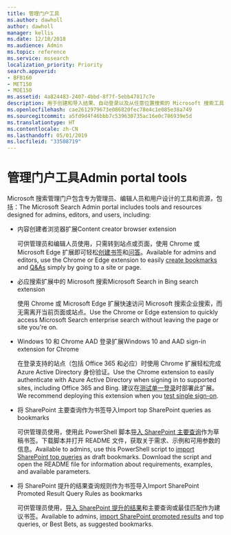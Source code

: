 ```yaml
---
title: 管理门户工具
ms.author: dawholl
author: dawholl
manager: kellis
ms.date: 12/18/2018
ms.audience: Admin
ms.topic: reference
ms.service: mssearch
localization_priority: Priority
search.appverid:
- BFB160
- MET150
- MOE150
ms.assetid: 4a824483-2407-4bbd-8f7f-5ebb47817c7e
description: 用于创建和导入结果、自动登录以及从任意位置搜索的 Microsoft 搜索工具概述
ms.openlocfilehash: cae2612979673e086820fec78e4c1e085e38a749
ms.sourcegitcommit: a5fd9d4f46bbb7c539630735ac16e0c786939e5d
ms.translationtype: HT
ms.contentlocale: zh-CN
ms.lasthandoff: 05/01/2019
ms.locfileid: "33508719"
---
```

# <a name="admin-portal-tools"></a><span data-ttu-id="7f5b3-103">管理门户工具</span><span class="sxs-lookup"><span data-stu-id="7f5b3-103">Admin portal tools</span></span>

<span data-ttu-id="7f5b3-104">Microsoft 搜索管理门户包含专为管理员、编辑人员和用户设计的工具和资源，包括：</span><span class="sxs-lookup"><span data-stu-id="7f5b3-104">The Microsoft Search Admin portal includes tools and resources designed for admins, editors, and users, including:</span></span>
  
- <span data-ttu-id="7f5b3-105">内容创建者浏览器扩展</span><span class="sxs-lookup"><span data-stu-id="7f5b3-105">Content creator browser extension</span></span>
    
    <span data-ttu-id="7f5b3-106">可供管理员和编辑人员使用，只需转到站点或页面，使用 Chrome 或 Microsoft Edge 扩展即可轻松[创建书签](create-bookmarks.md)和[问答](create-qas.md)。</span><span class="sxs-lookup"><span data-stu-id="7f5b3-106">Available for admins and editors, use the Chrome or Edge extension to easily [create bookmarks](create-bookmarks.md) and [Q&As](create-qas.md) simply by going to a site or page.</span></span> 
    
- <span data-ttu-id="7f5b3-107">必应搜索扩展中的 Microsoft 搜索</span><span class="sxs-lookup"><span data-stu-id="7f5b3-107">Microsoft Search in Bing search extension</span></span>
    
    <span data-ttu-id="7f5b3-108">使用 Chrome 或 Microsoft Edge 扩展快速访问 Microsoft 搜索企业搜索，而无需离开当前页面或站点。</span><span class="sxs-lookup"><span data-stu-id="7f5b3-108">Use the Chrome or Edge extension to quickly access Microsoft Search enterprise search without leaving the page or site you're on.</span></span>
    
- <span data-ttu-id="7f5b3-109">Windows 10 和 Chrome AAD 登录扩展</span><span class="sxs-lookup"><span data-stu-id="7f5b3-109">Windows 10 and AAD sign-in extension for Chrome</span></span>
    
    <span data-ttu-id="7f5b3-110">在登录支持的站点（包括 Office 365 和必应）时使用 Chrome 扩展轻松完成 Azure Active Directory 身份验证。</span><span class="sxs-lookup"><span data-stu-id="7f5b3-110">Use the Chrome extension to easily authenticate with Azure Active Directory when signing in to supported sites, including Office 365 and Bing.</span></span> <span data-ttu-id="7f5b3-111">建议在[测试单一登录](test-single-sign-on.md)时部署此扩展。</span><span class="sxs-lookup"><span data-stu-id="7f5b3-111">We recommend deploying this extension when you [test single sign-on](test-single-sign-on.md).</span></span>
    
- <span data-ttu-id="7f5b3-112">将 SharePoint 主要查询作为书签导入</span><span class="sxs-lookup"><span data-stu-id="7f5b3-112">Import top SharePoint queries as bookmarks</span></span>
    
    <span data-ttu-id="7f5b3-p102">可供管理员使用，使用此 PowerShell 脚本[导入 SharePoint 主要查询](import-sharepoint-promoted-results-and-top-queries.md)作为草稿书签。下载脚本并打开 README 文件，获取关于需求、示例和可用参数的信息。</span><span class="sxs-lookup"><span data-stu-id="7f5b3-p102">Available to admins, use this PowerShell script to [import SharePoint top queries](import-sharepoint-promoted-results-and-top-queries.md) as draft bookmarks. Download the script and open the README file for information about requirements, examples, and available parameters.</span></span> 
    
- <span data-ttu-id="7f5b3-115">将 SharePoint 提升的结果查询规则作为书签导入</span><span class="sxs-lookup"><span data-stu-id="7f5b3-115">Import SharePoint Promoted Result Query Rules as bookmarks</span></span>
    
    <span data-ttu-id="7f5b3-116">可供管理员使用，[导入 SharePoint 提升的结果](import-sharepoint-promoted-results-and-top-queries.md)和主要查询或最佳匹配作为建议书签。</span><span class="sxs-lookup"><span data-stu-id="7f5b3-116">Available to admins, [import SharePoint promoted results](import-sharepoint-promoted-results-and-top-queries.md) and top queries, or Best Bets, as suggested bookmarks.</span></span> 

  

